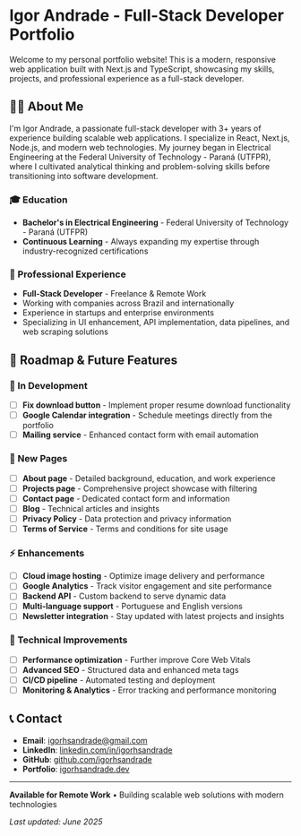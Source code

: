 # Igor Andrade - Full-Stack Developer Portfolio

Welcome to my personal portfolio website! This is a modern, responsive web application built with Next.js and TypeScript, showcasing my skills, projects, and professional experience as a full-stack developer.

## 👨‍💻 About Me

I'm Igor Andrade, a passionate full-stack developer with 3+ years of experience building scalable web applications. I specialize in React, Next.js, Node.js, and modern web technologies. My journey began in Electrical Engineering at the Federal University of Technology - Paraná (UTFPR), where I cultivated analytical thinking and problem-solving skills before transitioning into software development.

### 🎓 Education

- **Bachelor's in Electrical Engineering** - Federal University of Technology - Paraná (UTFPR)
- **Continuous Learning** - Always expanding my expertise through industry-recognized certifications

### 💼 Professional Experience

- **Full-Stack Developer** - Freelance & Remote Work
- Working with companies across Brazil and internationally
- Experience in startups and enterprise environments
- Specializing in UI enhancement, API implementation, data pipelines, and web scraping solutions

## 🔮 Roadmap & Future Features

### 🚧 In Development

- [ ] **Fix download button** - Implement proper resume download functionality
- [ ] **Google Calendar integration** - Schedule meetings directly from the portfolio
- [ ] **Mailing service** - Enhanced contact form with email automation

### 📄 New Pages

- [ ] **About page** - Detailed background, education, and work experience
- [ ] **Projects page** - Comprehensive project showcase with filtering
- [ ] **Contact page** - Dedicated contact form and information
- [ ] **Blog** - Technical articles and insights
- [ ] **Privacy Policy** - Data protection and privacy information
- [ ] **Terms of Service** - Terms and conditions for site usage

### ⚡ Enhancements

- [ ] **Cloud image hosting** - Optimize image delivery and performance
- [ ] **Google Analytics** - Track visitor engagement and site performance
- [ ] **Backend API** - Custom backend to serve dynamic data
- [ ] **Multi-language support** - Portuguese and English versions
- [ ] **Newsletter integration** - Stay updated with latest projects and insights

### 🔧 Technical Improvements

- [ ] **Performance optimization** - Further improve Core Web Vitals
- [ ] **Advanced SEO** - Structured data and enhanced meta tags
- [ ] **CI/CD pipeline** - Automated testing and deployment
- [ ] **Monitoring & Analytics** - Error tracking and performance monitoring

## 📞 Contact

- **Email**: [igorhsandrade@gmail.com](mailto:igorhsandrade@gmail.com)
- **LinkedIn**: [linkedin.com/in/igorhsandrade](https://linkedin.com/in/igorhsandrade)
- **GitHub**: [github.com/igorhsandrade](https://github.com/igorhsandrade)
- **Portfolio**: [igorhsandrade.dev](https://igorhsandrade.dev)

---

**Available for Remote Work** • Building scalable web solutions with modern technologies

_Last updated: June 2025_
